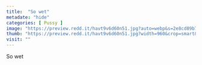 ```yaml
---
title:  "So wet"
metadate: "hide"
categories: [ Pussy ]
image: "https://preview.redd.it/havt9v6d60n51.jpg?auto=webp&s=2e8cd89b7ed7eb9334ba9b8f934cf2838be3ff9b"
thumb: "https://preview.redd.it/havt9v6d60n51.jpg?width=960&crop=smart&auto=webp&s=0fc611959d77f5a40c04eefd38ab9d57d2391d30"
visit: ""
---
```

So wet
